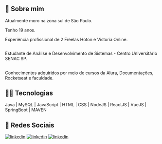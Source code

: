 
## 📝 Sobre mim
Atualmente moro na zona sul de São Paulo.

Tenho 19 anos.

Experiência profissional de 2 Freelas Hoton e Vistoria Online.
## 
Estudante de Análise e Desenvolvimento de Sistemas - Centro Universitário SENAC SP.
## 
Conhecimentos adquiridos por meio de cursos da Alura, Documentações, Rocketseat e faculdade.
##




## 👨‍💻 Tecnologias
Java | MySQL | JavaScript | HTML | CSS | NodeJS | ReactJS | VueJS | SpringBoot | MAVEN


## 🔗 Redes Sociais


[![linkedin](https://img.shields.io/badge/linkedin-FFF?style=for-the-badge&logo=linkedin&logoColor=blue)](https://www.linkedin.com/in/joaoluccaa)
[![linkedin](https://img.shields.io/badge/instagram-FFF?style=for-the-badge&logo=instagram&logoColor=purp)](https://www.instagram.com/joao.luccaa)
[![linkedin](https://img.shields.io/badge/gmail-FFF?style=for-the-badge&logo=gmail&logoColor=red)](mailTo:jg.delucca@gmail.com)
